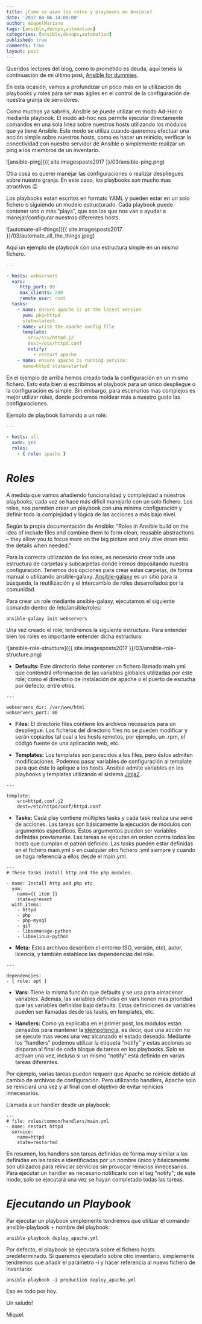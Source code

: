```yaml
---
title: ¿Como se usan los roles y playbooks en Ansible?
date: '2017-04-06 14:00:00'
author: miquelMariano
tags: [ansible,devops,automation]
categories: [ansible,devops,automation]
published: true
comments: true
layout: post
---
```



Queridos lectores del blog, como lo prometido es deuda, aquí tenéis la continuación de mi último post, [Ansible for dummies](https://miquelmariano.github.io/2017/01/ansible-for-dummies/).

En esta ocasión, vamos a profundizar un poco más en la utilización de playbooks y roles para ser mas ágiles en el control de la configuración de nuestra granja de servidores.

Como muchos ya sabréis, Ansible se puede utilizar en modo Ad-Hoc o mediante playbook. El modo ad-hoc nos permite ejecutar directamente comandos en una sola línea sobre nuestros hosts utilizando los módulos que ya tiene Ansible. Este modo se utiliza cuando queremos efectuar una acción simple sobre nuestros hosts, como es hacer un reinicio, verificar la conectividad con nuestro servidor de Ansible o simplemente realizar un ping a los miembros de un inventario.

![ansible-ping]({{ site.imagesposts2017 }}/03/ansible-ping.png)

Otra cosa es querer manejar las configuraciones o realizar despliegues sobre nuestra granja. En este caso, los playbooks son mucho mas atractivos 😉

Los playbooks estan escritos en formato YAML y pueden estar en un solo fichero o siguiendo un modelo estructurado. Cada playbook puede contener uno o más “plays”, que son los que nos van a ayudar a manejar/configurar nuestros diferentes hosts.

![automate-all-things]({{ site.imagesposts2017 }}/03/automate_all_the_things.jpeg)

Aquí un ejemplo de playbook con una estructura simple en un mismo fichero.

``` yaml
--- 

- hosts: webservers 
  vars: 
     http_port: 80 
     max_clients: 200 
     remote_user: root 
  tasks: 
    - name: ensure apache is at the latest version 
      yum: pkg=httpd 
      state=latest 
    - name: write the apache config file 
      template: 
        src=/srv/httpd.j2 
        dest=/etc/httpd.conf 
        notify: 
          - restart apache 
    - name: ensure apache is running service: 
      name=httpd state=started
```

En el ejemplo de arriba hemos creado toda la configuración en un mismo fichero. Esto esta bien si escribimos el playbook para un único despliegue o la configuración es simple. Sin embargo, para escenarios mas complejos es mejor utilizar roles, donde podremos moldear más a nuestro gusto las configuraciones.

Ejemplo de playbook llamando a un role:


``` yaml
---

- hosts: all 
  sudo: yes 
  roles: 
    - { role: apache }
```

# *Roles*

A medida que vamos añadiendo funcionalidad y complejidad a nuestros playbooks, cada vez se hace más difícil manejarlo con un solo fichero. Los roles, nos permiten crear un playbook con una mínima configuración y definir toda la complejidad y lógica de las acciones a más bajo nivel.

Según la propia documentación de Ansible: “Roles in Ansible build on the idea of include files and combine them to form clean, reusable abstractions – they allow you to focus more on the big picture and only dive down into the details when needed.”

Para la correcta utilización de los roles, es necesario crear toda una estructura de carpetas y subcarpetas donde iremos depositando nuestra configuración. Tenemos dos opciones para crear estas carpetas, de forma manual o utilizando ansible-galaxy. [Ansible-galaxy](https://galaxy.ansible.com/) es un sitio para la búsqueda, la reutilización y el intercambio de roles desarrollados por la comunidad.

Para crear un role mediante ansible-galaxy, ejecutamos el siguiente comando dentro de /etc/ansible/roles:

```
ansible-galaxy init webservers
```

Una vez creado el role, tendremos la siguiente estructura. Para entender bien los roles es importante entender dicha estructura:

![ansible-role-structure]({{ site.imagesposts2017 }}/03/ansible-role-structure.png)

+ **Defaults:** Este directorio debe contener un fichero llamado main.yml que contendrá información de las variables globales utilizadas por este role; como el directorio de instalación de apache o el puerto de escucha por defecto, entre otros.

```
--- 

webservers_dir: /var/www/html 
webservers_port: 80

```

+ **Files:** El directorio files contiene los archivos necesarios para un despliegue. Los ficheros del directorio files no se pueden modificar y serán copiados tal cual a los hosts remotos, por ejemplo, un .rpm, el código fuente de una aplicación web, etc.

+ **Templates:** Los templates son parecidos a los files, pero éstos admiten modificaciones. Podemos pasar variables de configuración al template para que éste lo aplique a los hosts. Ansible admite variables en los playbooks y templates utilizando el sistema [Jinja2](http://jinja.pocoo.org/docs/dev/).

```
---

template: 
    src=httpd.conf.j2 
    dest=/etc/httpd/conf/httpd.conf

```

+ **Tasks:** Cada play contiene múltiples tasks y cada task realiza una serie de acciones. Las tareas son básicamente la ejecución de módulos con argumentos específicos. Estos argumentos pueden ser variables definidas previamente. Las tareas se ejecutan en orden contra todos los hosts que cumplan el patrón definido. Las tasks pueden estar definidas en el fichero main.yml o en cualquier otro fichero .yml siempre y cuando se haga referencia a ellos desde el main.yml.

```
---
# These tasks install http and the php modules. 

- name: Install http and php etc 
  yum: 
    name={{ item }} 
    state=present 
  with_items: 
    - httpd 
    - php 
    - php-mysql 
    - git 
    - libsemanage-python 
    - libselinux-python
```

+ **Meta:** Estos archivos describen el entorno (SO, versión, etc), autor, licencia, y también establece las dependencias del role.

```
--- 

dependencies: 
- { role: apt }
```

+ **Vars:** Tiene la misma función que defaults y se usa para almacenar variables. Además, las variables definidas en vars tienen mas prioridad que las variables definidas bajo defaults. Estas definiciones de variables pueden ser llamadas desde las tasks, en templates, etc.


+ **Handlers:** Como ya explicaba en el primer post, los módulos están pensados para mantener la [idempotencia](https://es.wikipedia.org/wiki/Idempotencia), es decir, que una acción no se ejecute mas veces una vez alcanzado el estado deseado. Mediante los “handlers” podemos utilizar la etiqueta “notify” y estas acciones se disparan al final de cada bloque de tareas en los playbooks. Solo se activan una vez, incluso si un mismo “notify” está definido en varias tareas diferentes.

Por ejemplo, varias tareas pueden requerir que Apache se reinicie debido al cambio de archivos de configuración. Pero utilizando handlers, Apache solo se reiniciará una vez y al final con el objetivo de evitar reinicios innecesarios.

Llamada a un handler desde un playbook:

```
--- 
# file: roles/common/handlers/main.yml 
- name: restart httpd 
  service: 
    name=httpd 
    state=restarted
```

En resumen, los handlers son tareas definidas de forma muy similar a las definidas en las tasks e identificadas por un nombre único y básicamente son utilizados para reiniciar servicios sin provocar reinicios innecesarios. Para ejecutar un handler es necesario notificarlo con el tag "notify"; de este modo, solo se ejecutará una vez se hayan completado todas las tareas.

# *Ejecutando un  Playbook*

Par ejecutar un playbook simplemente tendremos que utilizar el comando ansible-playbook + nombre del playbook:

```
ansible-playbook deploy_apache.yml
```

Por defecto, el playbook se ejecutará sobre el fichero hosts predeterminado. Si queremos ejecutarlo sobre otro inventario, simplemente tendremos que añadir el parámetro -i y hacer referencia al nuevo fichero de inventario:

```
ansible-playbook –i production deploy_apache.yml
```

Eso es todo por hoy. 

Un saludo!


Miquel. 
